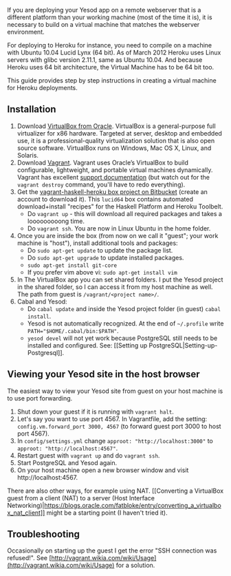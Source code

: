 If you are deploying your Yesod app on a remote webserver that is a different platform than your working machine (most of the time it is), it is necessary to build on a virtual machine that matches the webserver environment.

For deploying to Heroku for instance, you need to compile on a machine with Ubuntu 10.04 Lucid Lynx (64 bit). As of March 2012 Heroku uses Linux servers with glibc version 2.11.1, same as Ubuntu 10.04. And because Heroku uses 64 bit architecture, the Virtual Machine has to be 64 bit too.

This guide provides step by step instructions in creating a virtual machine for Heroku deployments.

## Installation
1. Download [VirtualBox from Oracle](https://www.virtualbox.org/wiki/Downloads). VirtualBox is a general-purpose full virtualizer for x86 hardware. Targeted at server, desktop and embedded use, it is a professional-quality virtualization solution that is also open source software. VirtualBox runs on Windows, Mac OS X, Linux, and Solaris.
1. Download [Vagrant](http://downloads.vagrantup.com/). Vagrant uses Oracle’s VirtualBox to build configurable, lightweight, and portable virtual machines dynamically. Vagrant has excellent [support documentation](http://vagrantup.com/v1/docs/getting-started/index.html) (but watch out for the `vagrant destroy` command, you'll have to redo everything).
1. Get the [vagrant-haskell-heroku box project on Bitbucket](https://bitbucket.org/puffnfresh/vagrant-haskell-heroku) (create an account to download it). This `lucid64` box contains automated download+install "recipes" for the Haskell Platform and Heroku Toolbelt.
    * Do `vagrant up` - this will download all required packages and takes a looooooooong time.
    * Do `vagrant ssh`. You are now in Linux Ubuntu in the home folder.
1. Once you are inside the box (from now on we call it "guest"; your work machine is "host"), install additional tools and packages:
    * Do `sudo apt-get update` to update the package list.
    * Do `sudo apt-get upgrade` to update installed packages.
    * `sudo apt-get install git-core`
    * If you prefer vim above vi: `sudo apt-get install vim`
1. In The VirtualBox app you can set shared folders. I put the Yesod project in the shared folder, so I can access it from my host machine as well. The path from guest is `/vagrant/<project name>/`.
1. Cabal and Yesod:
    * Do `cabal update` and inside the Yesod project folder (in guest) `cabal install`.
    * Yesod is not automatically recognized. At the end of `~/.profile` write `PATH="$HOME/.cabal/bin:$PATH"`.
    * `yesod devel` will not yet work because PostgreSQL still needs to be installed and configured. See: [[Setting up PostgreSQL|Setting-up-Postgresql]].


## Viewing your Yesod site in the host browser
The easiest way to view your Yesod site from guest on your host machine is to use port forwarding.

1. Shut down your guest if it is running with `vagrant halt`.
1. Let's say you want to use port 4567. In Vagrantfile, add the setting: `config.vm.forward_port 3000, 4567` (to forward guest port 3000 to host port 4567).
1. In `config/settings.yml` change `approot: "http://localhost:3000"` to `approot: "http://localhost:4567"`.
1. Restart guest with `vagrant up` and do `vagrant ssh`.
1. Start PostgreSQL and Yesod again.
1. On your host machine open a new browser window and visit http://localhost:4567.

There are also other ways, for example using NAT. [[Converting a VirtualBox guest from a client (NAT) to a server (Host Interface Networking)|https://blogs.oracle.com/fatbloke/entry/converting_a_virtualbox_nat_client]] might be a starting point (I haven't tried it).


## Troubleshooting

Occasionally on starting up the guest I get the error "SSH connection was refused!". See [http://vagrant.wikia.com/wiki/Usage](http://vagrant.wikia.com/wiki/Usage) for a solution.